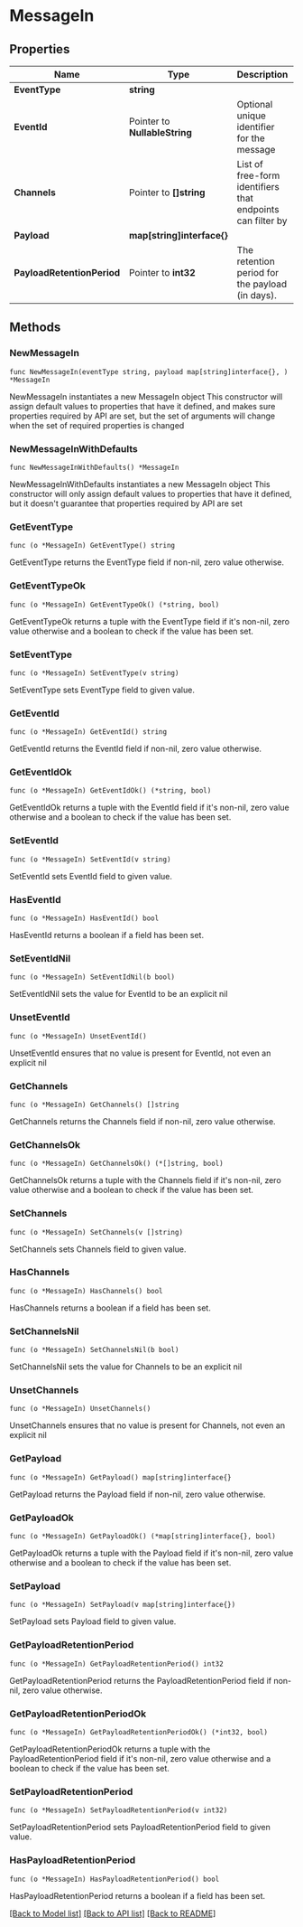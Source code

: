 # MessageIn

## Properties

Name | Type | Description | Notes
------------ | ------------- | ------------- | -------------
**EventType** | **string** |  | 
**EventId** | Pointer to **NullableString** | Optional unique identifier for the message | [optional] 
**Channels** | Pointer to **[]string** | List of free-form identifiers that endpoints can filter by | [optional] 
**Payload** | **map[string]interface{}** |  | 
**PayloadRetentionPeriod** | Pointer to **int32** | The retention period for the payload (in days). | [optional] [default to 90]

## Methods

### NewMessageIn

`func NewMessageIn(eventType string, payload map[string]interface{}, ) *MessageIn`

NewMessageIn instantiates a new MessageIn object
This constructor will assign default values to properties that have it defined,
and makes sure properties required by API are set, but the set of arguments
will change when the set of required properties is changed

### NewMessageInWithDefaults

`func NewMessageInWithDefaults() *MessageIn`

NewMessageInWithDefaults instantiates a new MessageIn object
This constructor will only assign default values to properties that have it defined,
but it doesn't guarantee that properties required by API are set

### GetEventType

`func (o *MessageIn) GetEventType() string`

GetEventType returns the EventType field if non-nil, zero value otherwise.

### GetEventTypeOk

`func (o *MessageIn) GetEventTypeOk() (*string, bool)`

GetEventTypeOk returns a tuple with the EventType field if it's non-nil, zero value otherwise
and a boolean to check if the value has been set.

### SetEventType

`func (o *MessageIn) SetEventType(v string)`

SetEventType sets EventType field to given value.


### GetEventId

`func (o *MessageIn) GetEventId() string`

GetEventId returns the EventId field if non-nil, zero value otherwise.

### GetEventIdOk

`func (o *MessageIn) GetEventIdOk() (*string, bool)`

GetEventIdOk returns a tuple with the EventId field if it's non-nil, zero value otherwise
and a boolean to check if the value has been set.

### SetEventId

`func (o *MessageIn) SetEventId(v string)`

SetEventId sets EventId field to given value.

### HasEventId

`func (o *MessageIn) HasEventId() bool`

HasEventId returns a boolean if a field has been set.

### SetEventIdNil

`func (o *MessageIn) SetEventIdNil(b bool)`

 SetEventIdNil sets the value for EventId to be an explicit nil

### UnsetEventId
`func (o *MessageIn) UnsetEventId()`

UnsetEventId ensures that no value is present for EventId, not even an explicit nil
### GetChannels

`func (o *MessageIn) GetChannels() []string`

GetChannels returns the Channels field if non-nil, zero value otherwise.

### GetChannelsOk

`func (o *MessageIn) GetChannelsOk() (*[]string, bool)`

GetChannelsOk returns a tuple with the Channels field if it's non-nil, zero value otherwise
and a boolean to check if the value has been set.

### SetChannels

`func (o *MessageIn) SetChannels(v []string)`

SetChannels sets Channels field to given value.

### HasChannels

`func (o *MessageIn) HasChannels() bool`

HasChannels returns a boolean if a field has been set.

### SetChannelsNil

`func (o *MessageIn) SetChannelsNil(b bool)`

 SetChannelsNil sets the value for Channels to be an explicit nil

### UnsetChannels
`func (o *MessageIn) UnsetChannels()`

UnsetChannels ensures that no value is present for Channels, not even an explicit nil
### GetPayload

`func (o *MessageIn) GetPayload() map[string]interface{}`

GetPayload returns the Payload field if non-nil, zero value otherwise.

### GetPayloadOk

`func (o *MessageIn) GetPayloadOk() (*map[string]interface{}, bool)`

GetPayloadOk returns a tuple with the Payload field if it's non-nil, zero value otherwise
and a boolean to check if the value has been set.

### SetPayload

`func (o *MessageIn) SetPayload(v map[string]interface{})`

SetPayload sets Payload field to given value.


### GetPayloadRetentionPeriod

`func (o *MessageIn) GetPayloadRetentionPeriod() int32`

GetPayloadRetentionPeriod returns the PayloadRetentionPeriod field if non-nil, zero value otherwise.

### GetPayloadRetentionPeriodOk

`func (o *MessageIn) GetPayloadRetentionPeriodOk() (*int32, bool)`

GetPayloadRetentionPeriodOk returns a tuple with the PayloadRetentionPeriod field if it's non-nil, zero value otherwise
and a boolean to check if the value has been set.

### SetPayloadRetentionPeriod

`func (o *MessageIn) SetPayloadRetentionPeriod(v int32)`

SetPayloadRetentionPeriod sets PayloadRetentionPeriod field to given value.

### HasPayloadRetentionPeriod

`func (o *MessageIn) HasPayloadRetentionPeriod() bool`

HasPayloadRetentionPeriod returns a boolean if a field has been set.


[[Back to Model list]](../README.md#documentation-for-models) [[Back to API list]](../README.md#documentation-for-api-endpoints) [[Back to README]](../README.md)


